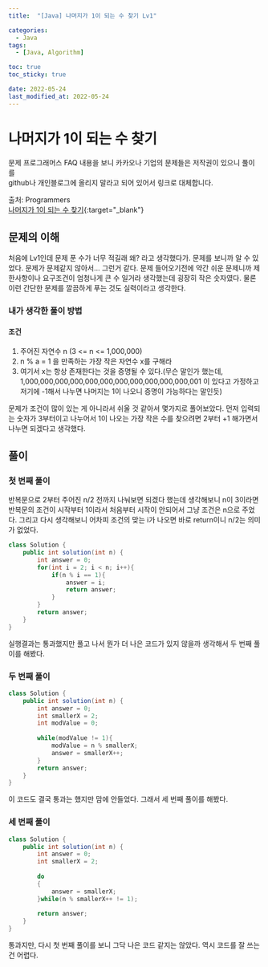 ```yaml
---
title:  "[Java] 나머지가 1이 되는 수 찾기 Lv1" 

categories:
  - Java
tags:
  - [Java, Algorithm]

toc: true
toc_sticky: true

date: 2022-05-24
last_modified_at: 2022-05-24
---
```



# 나머지가 1이 되는 수 찾기

문제 프로그래머스 FAQ 내용을 보니 카카오나 기업의 문제들은 저작권이 있으니 풀이를<br>
github나 개인블로그에 올리지 말라고 되어 있어서 링크로 대체합니다.

출처: Programmers <br>
[나머지가 1이 되는 수 찾기](https://programmers.co.kr/learn/courses/30/lessons/87389){:target="_blank"}  




## 문제의 이해
처음에 Lv1인데 문제 푼 수가 너무 적길래 왜? 라고 생각했다가. 문제를 보니까 알 수 있었다.
문제가 문제같지 않아서... 그런거 같다. 문제 들어오기전에 약간 쉬운 문제니까
제한사항이나 요구조건이 엄청나게 큰 수 일거라 생각했는데 굉장히 작은 숫자였다.
물론 이런 간단한 문제를 깔끔하게 푸는 것도 실력이라고 생각한다.



### 내가 생각한 풀이 방법
#### 조건
1. 주어진 자연수 n (3 <= n <= 1,000,000)
2. n % a = 1 을 만족하는 가장 작은 자연수 x를 구해라
3. 여기서 x는 항상 존재한다는 것을 증명될 수 있다.(무슨 말인가 했는데, 1,000,000,000,000,000,000,000,000,000,000,000,001 이 있다고 가정하고 저기에 -1해서 나누면 나머지는 1이 나오니 증명이 가능하다는 말인듯) 

문제가 조건이 많이 있는 게 아니라서 쉬울 것 같아서 몇가지로 풀어보았다.
먼저 입력되는 숫자가 3부터이고 나누어서 1이 나오는 가장 작은 수를 찾으려면 2부터 +1 해가면서 나누면 되겠다고 생각했다.


## 풀이
### 첫 번째 풀이
반복문으로 2부터 주어진 n/2 전까지 나눠보면 되겠다 했는데
생각해보니 n이 3이라면 반복문의 조건이 시작부터 1이라서 처음부터 시작이 안되어서 그냥 조건은 n으로 주었다.
그리고 다시 생각해보니 어차피 조건의 맞는 i가 나오면 바로 return이니 n/2는 의미가 없었다.


```java
class Solution {
    public int solution(int n) {
        int answer = 0;
        for(int i = 2; i < n; i++){
            if(n % i == 1){
                answer = i;
                return answer;
            }
        }
        return answer;
    }
}
```
실행결과는 통과했지만
풀고 나서 뭔가 더 나은 코드가 있지 않을까 생각해서 두 번째 풀이를 해봤다.


### 두 번째 풀이


```java
class Solution {
    public int solution(int n) {
        int answer = 0;
        int smallerX = 2;
        int modValue = 0;
        
        while(modValue != 1){
            modValue = n % smallerX;
            answer = smallerX++;
        }
        return answer;
    }
}
```
이 코드도 결국 통과는 했지만 맘에 안들었다.
그래서 세 번째 풀이를 해봤다.



### 세 번째 풀이


```java
class Solution {
    public int solution(int n) {
        int answer = 0;
        int smallerX = 2;
        
        do
        {
            answer = smallerX;
        }while(n % smallerX++ != 1);
        
        return answer;
    }
}
```

통과지만, 다시 첫 번째 풀이를 보니 그닥 나은 코드 같지는 않았다.
역시 코드를 잘 쓰는 건 어렵다.


<br>



<!-- [맨 위](#){: .btn .btn--primary }{: .align-right} 스크롤시 자동으로 up to 화살표가 나오므로 삭제 -->
